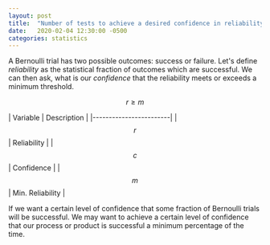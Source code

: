 ```yaml
---
layout: post
title:  "Number of tests to achieve a desired confidence in reliability"
date:   2020-02-04 12:30:00 -0500
categories: statistics
---
```

A Bernoulli trial has two possible outcomes: success or failure. Let's define _reliability_ as the statistical fraction of outcomes which are successful. We can then ask, what is our _confidence_ that the reliability meets or exceeds a minimum threshold.

$$r \geq m$$


| Variable | Description |
|------------------------|
| $$r$$ | Reliability |
| $$c$$ | Confidence |
| $$m$$ | Min. Reliability |


If we want a certain level of confidence that some fraction of Bernoulli trials will be successful.
We may want to achieve a certain level of confidence that our process or product is successful a minimum percentage of the time.

[jekyll-docs]: https://jekyllrb.com/docs/home
[jekyll-gh]:   https://github.com/jekyll/jekyll
[jekyll-talk]: https://talk.jekyllrb.com/
